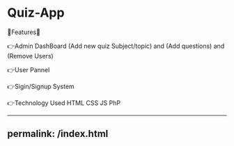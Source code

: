 # Quiz-App
 
🎯Features🎯

👉Admin DashBoard
(Add new quiz Subject/topic) 
  and
(Add questions)
 and
(Remove Users)

👉User Pannel

👉Sigin/Signup System

👉Technology Used
HTML
CSS
JS
PhP

----------------------------
permalink: /index.html
----------------------------

